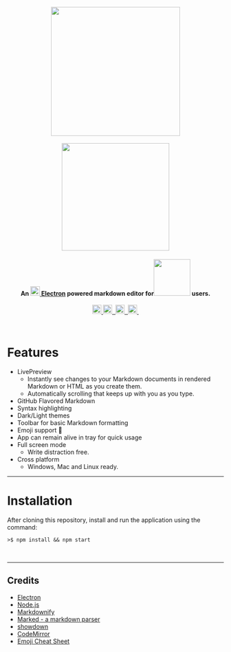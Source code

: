 <p align="center">
  <img src="https://user-images.githubusercontent.com/16360374/27329362-2f41b4b4-556a-11e7-9b74-fffd11baf34b.png" width="300"/>
  <br><br>
  <img src="https://user-images.githubusercontent.com/16360374/27329363-2f505686-556a-11e7-8664-419fc3fd61a9.png" width="250"/>
</p>

<h4 align="center">An <a href="http://electron.atom.io" target="_blank"><img src="https://user-images.githubusercontent.com/16360374/27318472-58bebca2-5541-11e7-9870-68d4a4f8f957.png" width="22"/> Electron</a> powered markdown editor for<a href="https://jekyllrb.com" target="_blank"><img src="https://user-images.githubusercontent.com/16360374/27318375-ce58ace4-5540-11e7-83df-7381787aa0ca.png" width="85"/></a> users.</h4>

<p align="center">
  <a href="https://badge.fury.io/gh/JonSn0w%2FHyde-MD">
    <img src="https://badge.fury.io/gh/JonSn0w%2FHyde-MD.svg" height="21" alt="version">
  </a>
  <a href="https://opensource.org/licenses/MIT">
    <img src="https://img.shields.io/badge/license-MIT-yellow.svg?" height="21" title="License">&nbsp;
  </a>
  <a href="https://jekyllrb.com/">
    <img src="https://img.shields.io/badge/powered_by-Electron-blue.svg" height="21" title="Electron">&nbsp;
  </a>
  <a href="https://jekyllrb.com/">
    <img src="https://img.shields.io/badge/built for-Jekyll-red.svg" height="21" title="Jekyll">&nbsp;
  </a>
  <!-- <a href="https://badge.fury.io/js/Hyde-MD">
    <img src="https://badge.fury.io/js/Hyde-MD.svg"
         alt="Gitter">
  </a> -->
  <!-- <a href="https://gitter.im/JonSn0w/Hyde-MD"><img src="https://badges.gitter.im/JonSn0w/Hyde-MD.svg"></a> -->
</p>
<br>

<!-- ![screenshot](https://raw.githubusercontent.com/JonSn0w/Hyde-MD/master/img/markdownify.gif) -->

# Features

* LivePreview
  - Instantly see changes to your Markdown documents in rendered Markdown or HTML as you create them.
  - Automatically scrolling that keeps up with you as you type.
* GitHub Flavored Markdown
* Syntax highlighting
* Dark/Light themes
* Toolbar for basic Markdown formatting
* Emoji support :tada:
* App can remain alive in tray for quick usage
* Full screen mode
  - Write distraction free.
* Cross platform
  - Windows, Mac and Linux ready.


-------------------


# Installation

After cloning this repository, install and run the application using the command:

```shell
>$ npm install && npm start
```

<br>

-------------------
<!--## Download

You can [download](https://github.com/JonSn0w/electron-markdownify/releases/tag/v1.1.6) latest installable version of Markdownify for Windows, Darwin and Linux. -->

## Credits

- [Electron](http://electron.atom.io/)
- [Node.js](https://nodejs.org/)
- [Markdownify](https://github.com/amitmerchant1990/electron-markdownify)
- [Marked - a markdown parser](https://github.com/chjj/marked)
- [showdown](http://showdownjs.github.io/showdown/)
- [CodeMirror](http://codemirror.net/)
- [Emoji Cheat Sheet](https://github.com/arvida/emoji-cheat-sheet.com)
